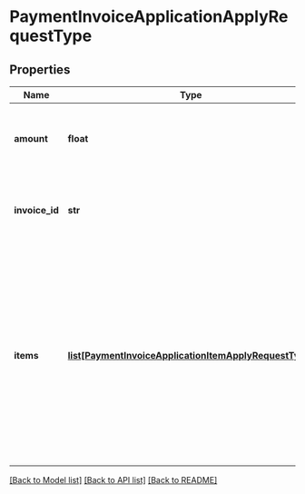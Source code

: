 # PaymentInvoiceApplicationApplyRequestType

## Properties
Name | Type | Description | Notes
------------ | ------------- | ------------- | -------------
**amount** | **float** | The amount that is applied from the payment to the invoice.  | 
**invoice_id** | **str** | The unique ID of the invoice that the payment is applied to.  | [optional] 
**items** | [**list[PaymentInvoiceApplicationItemApplyRequestType]**](PaymentInvoiceApplicationItemApplyRequestType.md) | Container for invoice items.  **Note:** The Invoice Item Settlement feature is in **Limited Availability**. If you wish to have access to the feature, submit a request at [Zuora Global Support](http://support.zuora.com/).  | [optional] 

[[Back to Model list]](../README.md#documentation-for-models) [[Back to API list]](../README.md#documentation-for-api-endpoints) [[Back to README]](../README.md)

